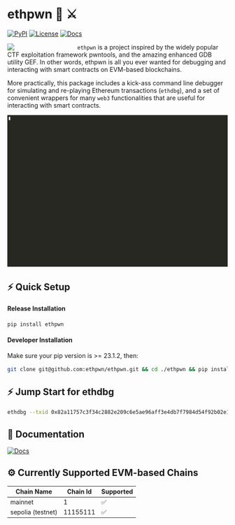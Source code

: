 # ethpwn 🐛 ⚔️

[![PyPI](https://img.shields.io/pypi/v/ethpwn?style=flat)](https://pypi.org/project/ethpwn/)
[![License](https://img.shields.io/github/license/Ileriayo/markdown-badges?style=flat)]([https://pypi.org/project/ethpwn/](https://raw.githubusercontent.com/ethpwn/ethpwn/main/LICENSE))
[![Docs](https://img.shields.io/badge/Documentation-gh_pages)](https://ethpwn.github.io/ethpwn/)


<img align="left" width="160"  src="https://github.com/ethpwn/ethpwn/assets/4940271/365a9cc6-14d0-4ae9-8c01-0311ac443cd7">


`ethpwn` is a project inspired by the widely popular CTF exploitation framework pwntools, and the amazing enhanced GDB utility GEF. In other words, ethpwn is all you ever wanted for debugging and interacting with smart contracts on EVM-based blockchains.

More practically, this package includes a kick-ass command line debugger for simulating and re-playing Ethereum transactions (`ethdbg`), and a set of convenient wrappers for many `web3` functionalities that are useful for interacting with smart contracts.



![](./docs/docs/imgs/598565.gif)

## ⚡️ Quick Setup ##

#### Release Installation
```bash
pip install ethpwn
```

#### Developer Installation
Make sure your pip version is >= 23.1.2, then:
```bash
git clone git@github.com:ethpwn/ethpwn.git && cd ./ethpwn && pip install -e .
```


## ⚡️ Jump Start for ethdbg ##
```bash
ethdbg --txid 0x82a11757c3f34c2882e209c6e5ae96aff3e4db7f7984d54f92b02e1fed87e834 --node-url https://mainnet.infura.io/v3/38eb4be006004da4a89315232040e222
```

## 📖 Documentation ##
[![Docs](https://img.shields.io/badge/Documentation-gh_pages)](https://ethpwn.github.io/ethpwn/)


## ⚙️ Currently Supported EVM-based Chains ##

| Chain Name | Chain Id | Supported |
|-------------------|----------|----------|
| mainnet | 1 | ✅ |
| sepolia (testnet) | 11155111 | ✅ |

